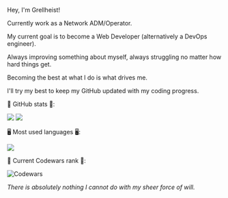 Hey, I'm Grellheist!

Currently work as a Network ADM/Operator.

My current goal is to become a Web Developer (alternatively a DevOps engineer).

Always improving something about myself, always struggling no matter how hard things get.

Becoming the best at what I do is what drives me.

I'll try my best to keep my GitHub updated with my coding progress.

💪 GitHub stats 💪:

<a>
<img src="https://github-readme-stats.vercel.app/api?username=grellheist&theme=highcontrast&show_icons=true&count_private=true" />
<img src="https://streak-stats.demolab.com?user=grellheist&theme=dracula&hide_border=true)](https://git.io/streak-stats)" />
</a>
  
🖥️ Most used languages 🖥️:

<img src="https://raw.githubusercontent.com/grellheist/github-stats/master/generated/languages.svg#gh-dark-mode-only" />

🥋 Current Codewars rank 🥋:

![Codewars](https://www.codewars.com/users/Grellheist/badges/large)

*There is absolutely nothing I cannot do with my sheer force of will.*
